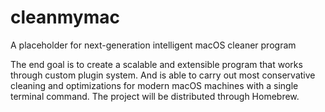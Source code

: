 # cleanmymac
A placeholder for next-generation intelligent macOS cleaner program

The end goal is to create a scalable and extensible program that works through custom plugin system. And is able to carry out most conservative cleaning and optimizations for modern macOS machines with a single terminal command. The project will be distributed through Homebrew.